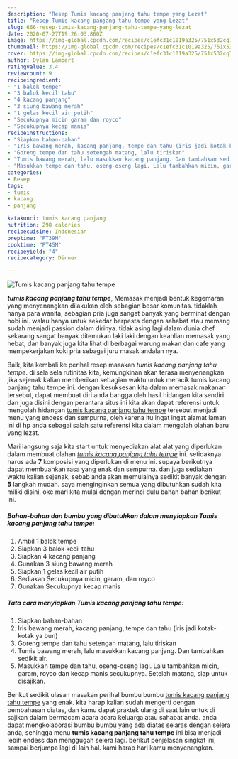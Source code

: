 ```yaml
---
description: "Resep Tumis kacang panjang tahu tempe yang Lezat"
title: "Resep Tumis kacang panjang tahu tempe yang Lezat"
slug: 666-resep-tumis-kacang-panjang-tahu-tempe-yang-lezat
date: 2020-07-27T19:26:03.860Z
image: https://img-global.cpcdn.com/recipes/c1efc31c1019a325/751x532cq70/tumis-kacang-panjang-tahu-tempe-foto-resep-utama.jpg
thumbnail: https://img-global.cpcdn.com/recipes/c1efc31c1019a325/751x532cq70/tumis-kacang-panjang-tahu-tempe-foto-resep-utama.jpg
cover: https://img-global.cpcdn.com/recipes/c1efc31c1019a325/751x532cq70/tumis-kacang-panjang-tahu-tempe-foto-resep-utama.jpg
author: Dylan Lambert
ratingvalue: 3.4
reviewcount: 9
recipeingredient:
- "1 balok tempe"
- "3 balok kecil tahu"
- "4 kacang panjang"
- "3 siung bawang merah"
- "1 gelas kecil air putih"
- "Secukupnya micin garam dan royco"
- "Secukupnya kecap manis"
recipeinstructions:
- "Siapkan bahan-bahan"
- "Iris bawang merah, kacang panjang, tempe dan tahu (iris jadi kotak-kotak ya bun)"
- "Goreng tempe dan tahu setengah matang, lalu tiriskan"
- "Tumis bawang merah, lalu masukkan kacang panjang. Dan tambahkan sedikit air."
- "Masukkan tempe dan tahu, oseng-oseng lagi. Lalu tambahkan micin, garam, royco dan kecap manis secukupnya. Setelah matang, siap untuk disajikan."
categories:
- Resep
tags:
- tumis
- kacang
- panjang

katakunci: tumis kacang panjang 
nutrition: 298 calories
recipecuisine: Indonesian
preptime: "PT39M"
cooktime: "PT45M"
recipeyield: "4"
recipecategory: Dinner

---
```



![Tumis kacang panjang tahu tempe](https://img-global.cpcdn.com/recipes/c1efc31c1019a325/751x532cq70/tumis-kacang-panjang-tahu-tempe-foto-resep-utama.jpg)

<b><i>tumis kacang panjang tahu tempe</i></b>, Memasak menjadi bentuk kegemaran yang menyenangkan dilakukan oleh sebagian besar komunitas. tidaklah hanya para wanita, sebagian pria juga sangat banyak yang berminat dengan hobi ini. walau hanya untuk sekedar berpesta dengan sahabat atau memang sudah menjadi passion dalam dirinya. tidak asing lagi dalam dunia chef sekarang sangat banyak ditemukan laki laki dengan keahlian memasak yang hebat, dan banyak juga kita lihat di berbagai warung makan dan cafe yang mempekerjakan koki pria sebagai juru masak andalan nya.



Baik, kita kembali ke perihal resep masakan <i>tumis kacang panjang tahu tempe</i>. di sela sela rutinitas kita, kemungkinan akan terasa menyenangkan jika sejenak kalian memberikan sebagian waktu untuk meracik tumis kacang panjang tahu tempe ini. dengan kesuksesan kita dalam memasak makanan tersebut, dapat membuat diri anda bangga oleh hasil hidangan kita sendiri. dan juga disini dengan perantara situs ini kita akan dapat referensi untuk mengolah hidangan <u>tumis kacang panjang tahu tempe</u> tersebut menjadi menu yang endess dan sempurna, oleh karena itu ingat ingat alamat laman ini di hp anda sebagai salah satu referensi kita dalam mengolah olahan baru yang lezat.


Mari langsung saja kita start untuk menyediakan alat alat yang diperlukan dalam membuat olahan <u><i>tumis kacang panjang tahu tempe</i></u> ini. setidaknya harus ada <b>7</b> komposisi yang diperlukan di menu ini. supaya berikutnya dapat membuahkan rasa yang enak dan sempurna. dan juga sediakan waktu kalian sejenak, sebab anda akan memulainya sedikit banyak dengan <b>5</b> langkah mudah. saya menginginkan semua yang dibutuhkan sudah kita miliki disini, oke mari kita mulai dengan merinci dulu bahan bahan berikut ini.

<!--inarticleads1-->

##### Bahan-bahan dan bumbu yang dibutuhkan dalam menyiapkan Tumis kacang panjang tahu tempe:

1. Ambil 1 balok tempe
1. Siapkan 3 balok kecil tahu
1. Siapkan 4 kacang panjang
1. Gunakan 3 siung bawang merah
1. Siapkan 1 gelas kecil air putih
1. Sediakan Secukupnya micin, garam, dan royco
1. Gunakan Secukupnya kecap manis




<!--inarticleads2-->

##### Tata cara menyiapkan Tumis kacang panjang tahu tempe:

1. Siapkan bahan-bahan
1. Iris bawang merah, kacang panjang, tempe dan tahu (iris jadi kotak-kotak ya bun)
1. Goreng tempe dan tahu setengah matang, lalu tiriskan
1. Tumis bawang merah, lalu masukkan kacang panjang. Dan tambahkan sedikit air.
1. Masukkan tempe dan tahu, oseng-oseng lagi. Lalu tambahkan micin, garam, royco dan kecap manis secukupnya. Setelah matang, siap untuk disajikan.




Berikut sedikit ulasan masakan perihal bumbu bumbu <u>tumis kacang panjang tahu tempe</u> yang enak. kita harap kalian sudah mengerti dengan pembahasan diatas, dan kamu dapat praktek ulang di saat lain untuk di sajikan dalam bermacam acara acara keluarga atau sahabat anda. anda dapat mengkolaborasi bumbu bumbu yang ada diatas selaras dengan selera anda, sehingga menu <b>tumis kacang panjang tahu tempe</b> ini bisa menjadi lebih endess dan menggugah selera lagi. berikut penjelasan singkat ini, sampai berjumpa lagi di lain hal. kami harap hari kamu menyenangkan.
